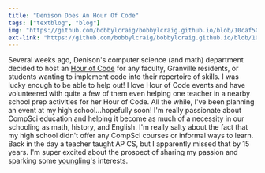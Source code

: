 ```yaml
---
title: "Denison Does An Hour Of Code"
tags: ["textblog", "blog"]
img: "https://github.com/bobbylcraig/bobbylcraig.github.io/blob/10caf5019e8c0a70f58e23518d8cc9122a339a2a/blog/images/HourOfCode.jpeg?raw=true"
ext-link: "https://github.com/bobbylcraig/bobbylcraig.github.io/blob/10caf5019e8c0a70f58e23518d8cc9122a339a2a/blog/images/HourOfCode.jpeg?raw=true"
---
```


Several weeks ago, Denison's computer science (and math) department decided to host an <a href="https://code.org">Hour of Code</a> for any faculty, Granville residents, or students wanting to implement code into their repertoire of skills. I was lucky enough to be able to help out! I love Hour of Code events and have volunteered with quite a few of them even helping one teacher in a nearby school prep activities for her Hour of Code. All the while, I've been planning an event at my high school...hopefully soon! I'm really passionate about CompSci education and helping it become as much of a necessity in our schooling as math, history, and English. I'm really salty about the fact that my high school didn't offer any CompSci courses or informal ways to learn. Back in the day a teacher taught AP CS, but I apparently missed that by 15 years. I'm super excited about the prospect of sharing my passion and sparking some <a href="https://www.youtube.com/watch?v=7SqTR0DorSw">youngling's</a> interests.
